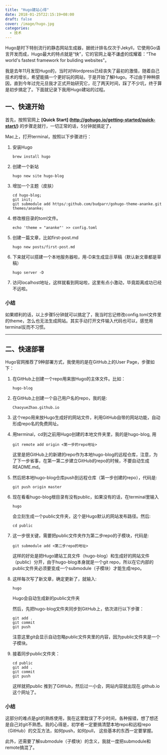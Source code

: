 ```yaml
---
title: "Hugo建站心得"
date: 2018-01-25T22:15:19+08:00
draft: false
cover: /image/hugo.jpg
categories:
  - 技术
---
```


Hugo是时下特别流行的静态网站生成器，据统计排名仅次于Jekyll，它使用Go语言开发而成，Hugo最大的特点就是“快”，它的官网上毫不谦虚的炫耀着：“The world's fastest framework for buliding websites"。

我是去年11月发现Hugo的，当时对Wordpress已经丧失了最初的激情，随着自己技术的增长，希望能搞一个更好玩的网站，于是开始了解Hugo。不过由于种种原因，直到今年过完元旦我才正式开始研究它，花了两天时间，踩了不少坑，终于算是初步搞定了。下面就记录下我用Hugo建站的过程。

## 一、快速开始 ##

首先，按照官网上 **[Quick Start] (http://gohugo.io/getting-started/quick-start/)** 的步骤走就行，一切正常的话，5分钟就搞定了，

Mac上，打开terminal，按照以下步骤进行：

1. 安装Hugo

    ```
    brew install hugo
    ```

2. 创建一个新站

    ```
    hugo new site hugo-blog
    ```
 
3. 增加一个主题（皮肤）

    ```
    cd hugo-blog;
    git init;
    git submodule add https/:github.com/budparr/gohugo-theme-ananke.git themes/ananke;
    ```

4. 修改根目录的toml文件。
  
    ```
    echo 'theme = "ananke"' >> config.toml
    ```

5. 创建一篇文章，比如first-post.md

    ```
    hugo new posts/first-post.md
    ```

6. 下来就可以搭建一个本地服务器啦，用-D来生成显示草稿（默认新文章都是草稿）
 
    ```
    hugo server -D
    ```

7. 访问localhost地址，这样就看到网站啦，这里有点小激动，毕竟距离成功已经不远啦。



### 小结 ###
如果顺利的话，以上步骤5分钟就可以搞定了，我当时忘记修改config.toml文件里的theme，怎么也无法生成网站。其实手动打开文件输入代码也可以，感觉用terminal反而不习惯。


***


## 二、快速部署 ##
Hugo官网推荐了9种部署方式，我使用的是在GitHub上的User Page，步骤如下：

1.  在GitHub上创建一个repo用来放Hugo的主体文件。比如：

    ```
    hugo-blog
    ```

2. 在GitHub上创建一个自己用户名的repo，我的是:

    ```
    ChaoyueZhao.github.io
    ```
    
4. 这个repo用来放Hugo生成好的网站文件，利用GitHub自带的网站功能，自动形成repo名的免费网址。

3. 用terminal，cd到之前用Hugo创建的本地文件夹里，我的是hugo-blog, 用


    ```
    git remote add origin <第一步的repo地址>
    ```

    这里是把GitHub上的新建的repo作为本地hugo-blog的远程仓库，注意，为了下一步省事，在第一第二步建立GitHub的repo的时候，不要自动生成README.md。
  

4. 然后把本地hugo-blog仓库push到远程仓库（第一步创建的repo），代码是:


    ```
    git push origin master
     ```

5. 现在看看hugo-blog根目录有没有public，如果没有的话，在terminal里输入

     ```
     hugo
     ```
 
    会立刻生成一个public文件夹，这个是Hugo默认的网站发布路径。然后:
   
    ```
    cd public
    ```

6. 这一步很关键，需要把public文件夹作为第二步repo的子模块，代码是:

    ```
    git submodule add <第二步repo的地址>
    ```
 
     这样的好处是把Hugo建站工具文件（hugo-blog）和生成好的网站文件（public）分开，由于hugo-blog本身就是一个git repo，所以在它内部的public文件夹必须要变成一个submodule（子模块）才能生成repo。

7. 这样每次写了新文章，确定更新了，就输入:

    ```
    hugo
    ```
 
    Hugo会自动生成新的public文件夹
 
    然后，先把hugo-blog文件夹同步到GitHub上，依次进行以下步骤：
  
    ```
    git add .
    git commit
    git push
    ```
 
    注意这里git会显示自动忽略public文件夹里的内容，因为public文件夹是一个子模块。
 
8. 接着同步public文件夹：
 
    ```
    cd public
    git add .
    git commit 
    git push
    ```
 
    这样就把public 推到了GitHub，然后过一小会，网站内容就出现在<usersname>.github.io这个网址了。
 
### 小结 ###
 
这部分的难点是git的熟练使用，我在这里耽误了不少时间，各种报错，想了想还是自己对git不熟悉。我的心得是，初学者一定要搞清楚本地repo和远程repo（GitHub）的交互方法，如何push，如何pull， 这些基本的东西一定要掌握。
 
此外，还需要了解submodule（子模块）的含义，我就一度把submodule和remote搞混了。